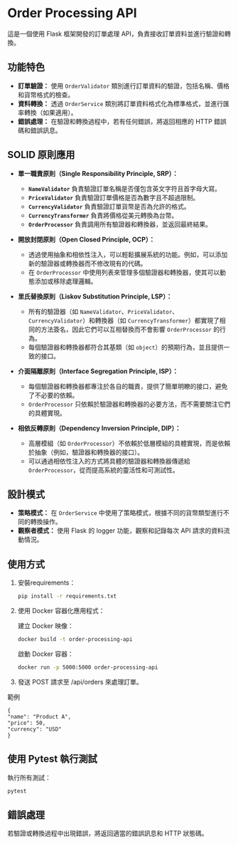 # Order Processing API

這是一個使用 Flask 框架開發的訂單處理 API，負責接收訂單資料並進行驗證和轉換。

## 功能特色

- **訂單驗證：** 使用 `OrderValidator` 類別進行訂單資料的驗證，包括名稱、價格和貨幣格式的檢查。
- **資料轉換：** 透過 `OrderService` 類別將訂單資料格式化為標準格式，並進行匯率轉換（如果適用）。
- **錯誤處理：** 在驗證和轉換過程中，若有任何錯誤，將返回相應的 HTTP 錯誤碼和錯誤訊息。

## SOLID 原則應用

- **單一職責原則（Single Responsibility Principle, SRP）：**
  - **`NameValidator`** 負責驗證訂單名稱是否僅包含英文字符且首字母大寫。
  - **`PriceValidator`** 負責驗證訂單價格是否為數字且不超過限制。
  - **`CurrencyValidator`** 負責驗證訂單貨幣是否為允許的格式。
  - **`CurrencyTransformer`** 負責將價格從美元轉換為台幣。
  - **`OrderProcessor`** 負責調用所有驗證器和轉換器，並返回最終結果。

- **開放封閉原則（Open Closed Principle, OCP）：**
  - 透過使用抽象和相依性注入，可以輕鬆擴展系統的功能。例如，可以添加新的驗證器或轉換器而不修改現有的代碼。
  - 在 `OrderProcessor` 中使用列表來管理多個驗證器和轉換器，使其可以動態添加或移除處理邏輯。

- **里氏替換原則（Liskov Substitution Principle, LSP）：**
  - 所有的驗證器（如 `NameValidator`、`PriceValidator`、`CurrencyValidator`）和轉換器（如 `CurrencyTransformer`）都實現了相同的方法簽名，因此它們可以互相替換而不會影響 `OrderProcessor` 的行為。
  - 每個驗證器和轉換器都符合其基類（如 `object`）的預期行為，並且提供一致的接口。

- **介面隔離原則（Interface Segregation Principle, ISP）：**
  - 每個驗證器和轉換器都專注於各自的職責，提供了簡單明瞭的接口，避免了不必要的依賴。
  - `OrderProcessor` 只依賴於驗證器和轉換器的必要方法，而不需要關注它們的具體實現。

- **相依反轉原則（Dependency Inversion Principle, DIP）：**
  - 高層模組（如 `OrderProcessor`）不依賴於低層模組的具體實現，而是依賴於抽象（例如，驗證器和轉換器的接口）。
  - 可以通過相依性注入的方式將具體的驗證器和轉換器傳遞給 `OrderProcessor`，從而提高系統的靈活性和可測試性。


## 設計模式

- **策略模式：** 在 `OrderService` 中使用了策略模式，根據不同的貨幣類型進行不同的轉換操作。
- **觀察者模式：** 使用 Flask 的 logger 功能，觀察和記錄每次 API 請求的資料流動情況。

## 使用方式

1. 安裝requirements：
   ```bash
   pip install -r requirements.txt

2. 使用 Docker 容器化應用程式：

    建立 Docker 映像：
    ```bash
    docker build -t order-processing-api
    ```
    啟動 Docker 容器：

    ```bash
    docker run -p 5000:5000 order-processing-api
    ```
 3. 發送 POST 請求至 /api/orders 來處理訂單。

範例

    {
    "name": "Product A",
    "price": 50,
    "currency": "USD"
    }

## 使用 Pytest 執行測試

執行所有測試：
```bash
pytest
```

## 錯誤處理
若驗證或轉換過程中出現錯誤，將返回適當的錯誤訊息和 HTTP 狀態碼。